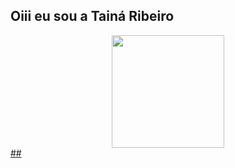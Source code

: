 ## Oiii eu sou a Tainá Ribeiro
<div align="center">
  <a href="https://github.com/ribeirotai">
  <img height="180em" src="https://github-readme-stats.vercel.app/api?username=ribeirotai&show_icons=true&theme=dracula&include_all_commits=true&count_private=true"/>
</div>
  ##
